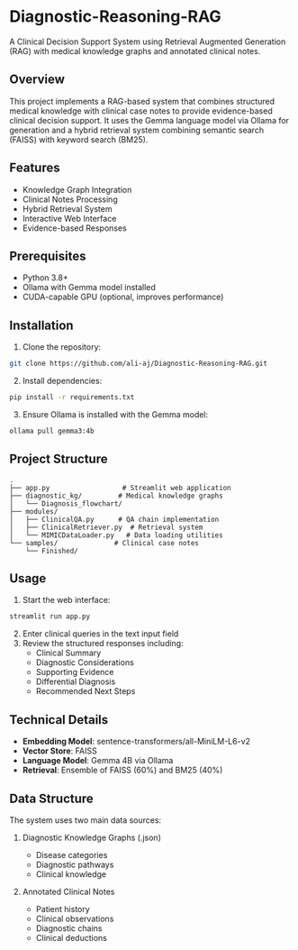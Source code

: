 # Diagnostic-Reasoning-RAG

A Clinical Decision Support System using Retrieval Augmented Generation (RAG) with medical knowledge graphs and annotated clinical notes.

## Overview

This project implements a RAG-based system that combines structured medical knowledge with clinical case notes to provide evidence-based clinical decision support. It uses the Gemma language model via Ollama for generation and a hybrid retrieval system combining semantic search (FAISS) with keyword search (BM25).

## Features

- Knowledge Graph Integration
- Clinical Notes Processing
- Hybrid Retrieval System
- Interactive Web Interface
- Evidence-based Responses

## Prerequisites

- Python 3.8+
- Ollama with Gemma model installed
- CUDA-capable GPU (optional, improves performance)

## Installation

1. Clone the repository:
```sh
git clone https://github.com/ali-aj/Diagnostic-Reasoning-RAG.git
```

2. Install dependencies:
```sh
pip install -r requirements.txt
```

3. Ensure Ollama is installed with the Gemma model:
```sh
ollama pull gemma3:4b
```

## Project Structure

```
.
├── app.py                  # Streamlit web application
├── diagnostic_kg/         # Medical knowledge graphs
│   └── Diagnosis_flowchart/
├── modules/
│   ├── ClinicalQA.py      # QA chain implementation
│   ├── ClinicalRetriever.py  # Retrieval system
│   └── MIMICDataLoader.py   # Data loading utilities
└── samples/              # Clinical case notes
    └── Finished/
```

## Usage

1. Start the web interface:
```sh
streamlit run app.py
```

2. Enter clinical queries in the text input field
3. Review the structured responses including:
   - Clinical Summary
   - Diagnostic Considerations
   - Supporting Evidence
   - Differential Diagnosis
   - Recommended Next Steps

## Technical Details

- **Embedding Model**: sentence-transformers/all-MiniLM-L6-v2
- **Vector Store**: FAISS
- **Language Model**: Gemma 4B via Ollama
- **Retrieval**: Ensemble of FAISS (60%) and BM25 (40%)

## Data Structure

The system uses two main data sources:
1. Diagnostic Knowledge Graphs (.json)
   - Disease categories
   - Diagnostic pathways
   - Clinical knowledge

2. Annotated Clinical Notes
   - Patient history
   - Clinical observations
   - Diagnostic chains
   - Clinical deductions